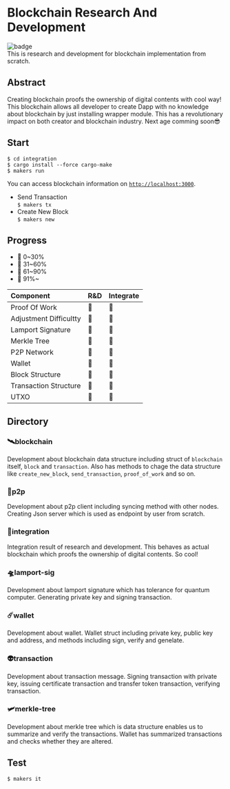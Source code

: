 # Blockchain Research And Development
![badge](https://action-badges.now.sh/NoCtrlZ/blockchain-reseach-and-development?action=test)   
This is research and development for blockchain implementation from scratch.
## Abstract
Creating blockchain proofs the ownership of digital contents with cool way! This blockchain allows all developer to create Dapp with no knowledge about blockchain by just installing wrapper module. This has a revolutionary impact on both creator and blockchain industry. Next age comming soon😎
## Start
```
$ cd integration
$ cargo install --force cargo-make
$ makers run
```
You can access blockchain information on [`http://localhost:3000`](http://localhost:3000).  
- Send Transaction  
```$ makers tx```
- Create New Block  
```$ makers new```
## Progress
- 🥚 0~30%
- 🐥 31~60%
- 🐓 61~90%
- 🍗 91%~

Component | R&D | Integrate
:------------ | :-------------| :-------------
Proof Of Work|🍗|🍗
Adjustment Difficultty|🥚|🥚
Lamport Signature|🍗|🍗
Merkle Tree|🐓|🥚
P2P Network|🍗|🍗
Wallet|🍗|🍗
Block Structure|🐓|🐓
Transaction Structure|🐓|🐥
UTXO|🥚|🥚
## Directory
### 🛰️blockchain
Development about blockchain data structure including struct of `blockchain` itself, `block` and `transaction`. Also has methods to chage the data structure like `create_new_block`, `send_transaction`, `proof_of_work` and so on.
### 📡p2p
Development about p2p client including syncing method with other nodes. Creating Json server which is used as endpoint by user from scratch.
### 🚀integration
Integration result of research and development. This behaves as actual blockchain which proofs the ownership of digital contents. So cool!
### 🛸lamport-sig
Development about lamport signature which has tolerance for quantum computer. Generating private key and signing transaction.
### ☄️wallet
Development about wallet. Wallet struct including private key, public key and address, and methods including sign, verify and genelate.
### 👽transaction
Development about transaction message. Signing transaction with private key, issuing certificate transaction and transfer token transaction, verifying transaction.
### 🛩️merkle-tree
Development about merkle tree which is data structure enables us to summarize and verify the transactions. Wallet has summarized transactions and checks whether they are altered.
## Test
```
$ makers it
```
